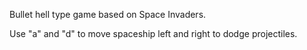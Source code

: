 Bullet hell type game based on Space Invaders.

Use "a" and "d" to move spaceship left and right to dodge projectiles.
